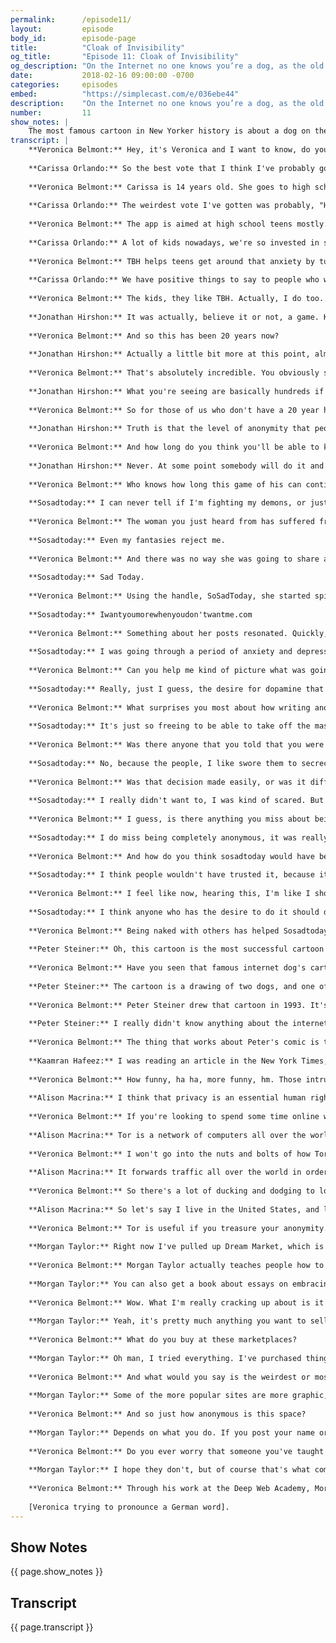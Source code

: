 ```yaml
---
permalink:      /episode11/
layout:         episode
body_id:        episode-page
title:          "Cloak of Invisibility"
og_title:       "Episode 11: Cloak of Invisibility"
og_description: "On the Internet no one knows you’re a dog, as the old joke goes. But does anonymity truly exist on the web anymore?"
date:           2018-02-16 09:00:00 -0700
categories:     episodes
embed:          "https://simplecast.com/e/036ebe44"
description:    "On the Internet no one knows you’re a dog, as the old joke goes. But does anonymity truly exist on the web anymore? And when it’s taken from us, what else do we lose? So Sad Today talks about the value of anonymity for women and self-care. Jonathan Hirshorn shares his personal battle to keep his face off Facebook. New Yorker cartoonists Peter Steiner and Kaamran Hafeez discuss the evolution of memes and digital anonymity, in dog years. And Alison Macrina and Morgan Taylor reveal what’s underneath the surface of the searchable web."
number:         11
show_notes: |
    The most famous cartoon in New Yorker history is about a dog on the Internet. Makes sense. Cartoonist Kaamran Hafeez revisits the OG doggo meme, with an update for the post-privacy era. Check out his latest work [here](https://blog.mozilla.org/internetcitizen/2018/02/16/irl-on-the-internet-no-one-knows-youre-doggo).
transcript: |
    **Veronica Belmont:** Hey, it's Veronica and I want to know, do you have a friend with a secret identity? Of the people you know, who is most likely to wear a Halloween costume when it isn't Halloween? On a scale of 1 to 10, who do you know who scores an 11? Just a few of the hard hitting questions an app called TBH is asking you to answer. 
    
    **Carissa Orlando:** So the best vote that I think I've probably gotten was best advice, or best listener.
    
    **Veronica Belmont:** Carissa is 14 years old. She goes to high school in Minnesota. She started using TBH in October. TBH is short for "To be honest", BT-dubs. 
    
    **Carissa Orlando:** The weirdest vote I've gotten was probably, "Has convinced me of the most conspiracy theories". It's not even that weird because I'm into them, but it was kind of funny that would show up.
    
    **Veronica Belmont:** The app is aimed at high school teens mostly.
    
    **Carissa Orlando:** A lot of kids nowadays, we're so invested in social media and our phones, that when it comes to in real life, sometimes we all get a lot of anxiety around socializing face to face, whereas it's just easier through the phone. 
    
    **Veronica Belmont:** TBH helps teens get around that anxiety by turning the power of compliments into a sort of game. Users of the app answer polling questions about each other. In return, they get to see what classmates enjoy about them. And it works, because it's an anonymous platform.
    
    **Carissa Orlando:** We have positive things to say to people who we might not know so well, so being able to be anonymous on this app is allowing us to spread this positivity to other people without them thinking, "You're weird for saying that." 
    
    **Veronica Belmont:** The kids, they like TBH. Actually, I do too. We've been playing around with it at work. Oh, and Facebook also likes it. They already bought it. The internet as we know it, as we love it, thrives on anonymity. Part of the joy of being online is our ability to share and explore things we might not be able to share or explore in public. Every day, in ordinary and extraordinary ways, we benefit from being able to choose when and how our identities are revealed online. And yet, there are forces determined to uncover every one of us. Internet traffic is tagged, tracked, blogged, and metadataed like never before. People get outted just because they have a different opinion, or stand for something controversial. You and me, we're findable, identifiable, commodifiable. Even when we think we're anonymous, we're usually not. When our anonymity is taken from us, what else do we lose in the bargain? This is IRL, online life is real life, an original podcast from Mozilla. And I'm, well, you know who. Or do you? I want to start by picking up a thread from the previous episode about facial recognition and the web. It can take a lot of work to master online identity. Jonathan Hershon certainly knows. He decided he didn't want his face on the internet. He knew that'd never be enough to make him completely anonymous, but Jonathan was more stubborn than most, and he wanted to make a point.
    
    **Jonathan Hirshon:** It was actually, believe it or not, a game. Keep my photo off the internet. And then a year passed, didn't have it. Another year passed, still didn't have it. Five years passed, still nothing. And then suddenly, I realized that it's been quite a while and there is nothing of my photo anywhere on the internet, at all.
    
    **Veronica Belmont:** And so this has been 20 years now?
    
    **Jonathan Hirshon:** Actually a little bit more at this point, almost 23 years.
    
    **Veronica Belmont:** That's absolutely incredible. You obviously see value in anonymity because your face can't be found on the internet at all. I'm actually Google searching your face right now. Walk me through what exactly I'm seeing here. 
    
    **Jonathan Hirshon:** What you're seeing are basically hundreds if not thousands of different photos of different men, different women, different objects, plants, piles of manure, you name it. All of them have been tagged as me. So I came up with this hack where I asked people to tag people, objects, anything, as me. So Facebook and Google, and others, have no idea which of those images is really correct. So I'm still anonymous, even if a photo or two slips through.
    
    **Veronica Belmont:** So for those of us who don't have a 20 year head start, could it be time to give up on the idea of anonymity altogether?
    
    **Jonathan Hirshon:** Truth is that the level of anonymity that people get, is an illusion. It's like trying to reach light speed, you can get arbitrarily close, but you'll never actually reach it. But that doesn't mean you shouldn't try to go as fast as possible to get as close as you can to what light speed actually is. So just because you can't achieve true anonymity doesn't mean you shouldn't try to do it, if it makes sense for you and you have a reason to do it. You have to assume that basically the major tech companies already know more about you than you can possibly imagine. It's about giving them less information moving forward, not about erasing your digital footprint already, because that's almost impossible to do. 
    
    **Veronica Belmont:** And how long do you think you'll be able to keep your face off the internet? When is it going to stop being a fun game for you?
    
    **Jonathan Hirshon:** Never. At some point somebody will do it and it'll get tagged and that'll be the end of it. But it's a hell of a ride. But most importantly, if it gives me a chance, and this conversation's a perfect example, if my performance art anonymity gives me a chance to educate people on why they should care, then my work is done.
    
    **Veronica Belmont:** Who knows how long this game of his can continue? But for now, Jonathan remains a stubborn little question mark, where everyone else has a faceprint. Like I mentioned earlier, the last episode was all about your face and the internet. If you missed it, check out the show feed and go have a listen. Or, find it on our website, IRLpodcast.org. It's the most human thing in the world to want to draw a few borders around your identity. Even something as basic as a pseudonym can be a game changer. 
    
    **Sosadtoday:** I can never tell if I'm fighting my demons, or just hanging out with them.
    
    **Veronica Belmont:** The woman you just heard from has suffered from depression and anxiety all her life. Had suicidal obsessions from the age of 12. In 2012, she was holding down an office job but was wracked with panic attacks. 
    
    **Sosadtoday:** Even my fantasies reject me.
    
    **Veronica Belmont:** And there was no way she was going to share all this. Not with anyone, except, maybe through an avatar. She picked up her phone, signed up for a Twitter account, her first Tweet also became her new fake name.
    
    **Sosadtoday:** Sad Today.
    
    **Veronica Belmont:** Using the handle, SoSadToday, she started spilling her mind. It was painful, and beautiful, and funny.
    
    **Sosadtoday:** Iwantyoumorewhenyoudon'twantme.com
    
    **Veronica Belmont:** Something about her posts resonated. Quickly, sosadtoday gained hundreds of thousands of followers. 
    
    **Sosadtoday:** I was going through a period of anxiety and depression, and I didn't really know what to do with all those feelings. And all of the things that I had used in the past, like therapy and medication, had kind of stopped working. So I created this account and I just started Tweeting into the void, as a means of sort of assuaging my own feelings.
    
    **Veronica Belmont:** Can you help me kind of picture what was going on in your mind at that time?
    
    **Sosadtoday:** Really, just I guess, the desire for dopamine that comes with sending a Tweet. There's something different about tweeting versus writing in your journal. And I think honestly, it was just a last gasp effort to feel better.
    
    **Veronica Belmont:** What surprises you most about how writing anonymously perhaps, helps you in your day to day life?
    
    **Sosadtoday:** It's just so freeing to be able to take off the mask. And it's really fun to have a secret and a place to go to release things that you might not otherwise have an outlet for in waking life. You're not just writing it into your journal, you're being heard, you're being witnessed. For the first three years I didn't tell a single soul. Nobody knew it was me. And then I think it was the fourth year, was when I started telling some people on a personal basis. 
    
    **Veronica Belmont:** Was there anyone that you told that you were like, "Oh God, this person is gonna spill the beans." Were you worried about that?
    
    **Sosadtoday:** No, because the people, I like swore them to secrecy. And also, by the time I started telling people, I think by then I had started writing the book. A friend of mine had introduced me to an editor who liked the essays online. She didn't know I was sosadtoday, but she really wanted my name to be attached. So I knew that in about a year and a half I was gonna be coming out, and so that was why I felt like, "All right I'll start telling people."
    
    **Veronica Belmont:** Was that decision made easily, or was it difficult to decide to do?
    
    **Sosadtoday:** I really didn't want to, I was kind of scared. But then once I decided to do it, I was like, "Okay, it's coming." And so I spent like multiple visits at my therapist. I don't have the greatest self esteem so I was like, my followers, I just won't be enough somehow. Like when they find out who I am, they're gonna be like, "She's too old, she's too this, she's too something." So the way I came out was I came out in Rolling Stone, which announced the book. But an hour before that I wanted to do it on my own terms, so I had been at a doctor's office a few weeks prior and I filled out this slip and it was like, "Do you suffer from blah, blah, blah", and I checked off depression and anxiety and my name was on the form. So I took a picture of the form and the form was sitting on my leg, and there was a sliver of my knee in the picture, and I tweeted that out. Some kid wrote back, "You have a disgusting knee." It was just such a funny, bizarre, internet type comment and I was like, "Kneegate". I was like, "If this is all I get, a commentary about my knee, this is great. I will take the knee."
    
    **Veronica Belmont:** I guess, is there anything you miss about being anonymous?
    
    **Sosadtoday:** I do miss being completely anonymous, it was really nice. But there was a bigger difference between no people knowing, and than one person knowing, and everyone knowing, in a very strange way. Because when no one knew, I felt like I had complete freedom. When one person knew, I felt like, "Oh God are they judging me?" Like it was a judgment of one person equaled the judgment of all people in some strange way.
    
    **Veronica Belmont:** And how do you think sosadtoday would have been different if your name had been attached to it from the very first day?
    
    **Sosadtoday:** I think people wouldn't have trusted it, because it would have seemed like I was using it as some platform to boost my name. When in reality I was really using it as a platform to feel better.
    
    **Veronica Belmont:** I feel like now, hearing this, I'm like I should make an anonymous account about something. Do you think that everyone should have some kind of anonymous life to feel more free in?
    
    **Sosadtoday:** I think anyone who has the desire to do it should do it. I think it's really nice to be naked.  You know and it's nice to be naked with others, in a state of faux intimacy that the internet lends.
    
    **Veronica Belmont:** Being naked with others has helped Sosadtoday find her real voice. She now has a column for Vice Magazine and has published books of poetry. And oh yeah, if you really want to know her real name, you can find it easily enough. It's on the cover of her debut novel, The Pisces, which comes out in May. Sosadtoday chose to put her real name on that novel. Lots of authors can only publish because their identities are hidden. Think of political insider books, like Primary Colors, or erotic thrillers written in more conservative times. You might know about the blockbuster Neapolitan Novels. The author used the pseudonym "Elena Ferrente". She was outed by a journalist who thought readers deserved to see the author unmasked. But readers didn't thank the journalist for his work, because they got it. Nobody owes you their identity.  In some cases, the force revealing identities is seen as a vigilante justice, it's called doxxing. That's when someone publishes your name, your phone number, your home address, or other identifying info online. It's a tool of intimidation used to silence you, by stripping you of whatever anonymity you have left.
    
    **Peter Steiner:** Oh, this cartoon is the most successful cartoon I've done. It's probably, if I have an obituary, what will be in my obituary.
    
    **Veronica Belmont:** Have you seen that famous internet dog's cartoon from the New Yorker? 
    
    **Peter Steiner:** The cartoon is a drawing of two dogs, and one of them is sitting on a chair in front of a computer. And he's saying to the other dog, "On the internet nobody knows you're a dog." 
    
    **Veronica Belmont:** Peter Steiner drew that cartoon in 1993. It's since become the magazine's most reprinted cartoon. You can find it on the IRL website if you want to look it up, IRLpodcast.org. 
    
    **Peter Steiner:** I really didn't know anything about the internet, and really didn't give much thought to the idea that anonymity was such a big issue. I was more or less looking for a joke, and that one seemed to work.
    
    **Veronica Belmont:** The thing that works about Peter's comic is that we all want this to be true. On the internet, nobody knows you're a dog, nobody knows you're you. Not in 1993 anyway, when the internet was still shiny and new. Much has changed since then. The web evolved, and it's much harder to be invisible. So a couple of years ago, another New Yorker cartoonist named Kaamran Hafeez thought Peter's iconic cartoon needed an update.
    
    **Kaamran Hafeez:** I was reading an article in the New York Times, you know it was all about how the internet is capturing data whenever you're browsing or shopping or whatever. And I guess what struck me was how there's no anonymity anymore, when you go online just about anything you do is being recorded or followed or tracked, even your location. So I did the 2015 version of that cartoon. The scene is a man sitting at his computer desk, working on his computer, and he has two dogs who are sitting on the floor next to him. One dog is saying to the other, "Remember when on the internet, nobody knew who you were?" To me, it's not really a laugh out loud cartoon, it's doing what a lot of successful cartoons do, which is simply to state the truth.
    
    **Veronica Belmont:** How funny, ha ha, more funny, hm. Those intrusions into your privacy might feel like random annoyances on the personal level, but, and we don't like to admit this I know, for the most part we're usually willing to take the trade off, convenience and all that.  In Germany, they've got this awesome term, because of course they do, and I'm totally going to butcher this,"Digital slime" (in German). We can't help but secret data everywhere we go. Even when you think you're being anonymous, you're using a picture of your dog for your profile say, or you've got a really clever handle, well that's only pseudo-anonymity. 
    
    **Alison Macrina:** I think that privacy is an essential human right. And the ability to use the internet privately, I think is even more important than the way we've thought about privacy in the past, because there are so many ways that we are being surveilled and tracked when we use the internet. Too many to even know. This is Alison, Alison Macrina, I am the community team lead at the Tor Project.
    
    **Veronica Belmont:** If you're looking to spend some time online without being tracked, there's a few ways that you can do it. One of the most popular is to use a browser built to mask your trail, like the Tor browser, where Allison works.
    
    **Alison Macrina:** Tor is a network of computers all over the world that help millions of people access the internet anonymously and privately. 
    
    **Veronica Belmont:** I won't go into the nuts and bolts of how Tor works, but basically it distributes everything you do online through a random, hard to follow route. 
    
    **Alison Macrina:** It forwards traffic all over the world in order to make it impossible for your originating location to be discovered. And anybody who observes your network activity, or people who might want to see the websites that you visit, won't be able to see what websites you visit.
    
    **Veronica Belmont:** So there's a lot of ducking and dodging to lose whoever's trying to steal a look. For the average internet user something like Tor can be a useful option, or it can be a bit of overkill. For others, Tor is the only option. 
    
    **Alison Macrina:** So let's say I live in the United States, and let's say I am an undocumented immigrant and I want to conduct some communication with my attorney about my immigration status. I would want a method of speaking to my attorney without our communication patterns being uncovered. Another use case for Tor would be for disseminating information about reproductive access in countries where abortion is illegal. Some people use Tor just to visit the regular, vanilla internet, if you want to call it that, because they live in countries where they are subject to nation state level firewalls that block even seemingly innocuous content, like Facebook or Twitter, or WhatsApp, or things like that.
    
    **Veronica Belmont:** Tor is useful if you treasure your anonymity. But even it can't promise total, absolute invisibility. It can hide where you go when you land on a website, sure. But if someone really, really wants to, they can see when and where you dip in and out of the network, that way they get a clue on what you might be up to. It's a bit like being followed into a busy shopping mall. They know you're in there but can't figure out what shop you went into. Online, a true cloak of invisibility, well it's hard to come by. To completely disappear from prying eyes, or even get close to disappearing, you and I would have to dive into parts of online life we might not have visited before. I've always been curious about what lies beneath the visible surface of online life. Most of the internet in fact, makes up what's called the "deep web", which is really just anything online that the general public can't access. That includes your email, your Dropbox, stuff like that. Then there's also the "dark web", that place online where things are carefully, intentionally hidden. 
    
    **Morgan Taylor:** Right now I've pulled up Dream Market, which is one of the popular market places. On their homepage, on the shop right here, we have everything from ecstasy pills, and PayPal hacked accounts. 
    
    **Veronica Belmont:** Morgan Taylor actually teaches people how to find and use both the deep and the dark web. He took me on a bit of a digital scuba dive to places my browser has never been.
    
    **Morgan Taylor:** You can also get a book about essays on embracing masculinity, and those are just some of the first few in all of these vendors. It shows reviews on the vendors, this one guy has 4.9 stars out of 240 reviews selling some amphetamines shippable all around the world and things like that.
    
    **Veronica Belmont:** Wow. What I'm really cracking up about is it's so varied. I mean we have ecstasy and then we have school books.
    
    **Morgan Taylor:** Yeah, it's pretty much anything you want to sell. I mean even right here you can get passports, they have some passports. Or counterfeit Euro bills, or American bills as well. So it's just anything that people want to buy, without putting their name and real address to the purchase. 
    
    **Veronica Belmont:** What do you buy at these marketplaces?
    
    **Morgan Taylor:** Oh man, I tried everything. I've purchased things from psychedelics to hacks, Hulu accounts where you can watch Hulu pretty much unlimited for two dollars, and they share it with a bunch of different users from the dark web.
    
    **Veronica Belmont:** And what would you say is the weirdest or most interesting thing that you've seen there?
    
    **Morgan Taylor:** Some of the more popular sites are more graphic, violent content. Sites that would be taboo on the normal internet, and maybe scratch this weird part of someone's brain to view and to look at these pictures or images. Sometimes they're about war, sometimes it's violent car crashes, things like that. I've seen a lot that, that people hide behind the anonymity as a way to look at that and consume that content.
    
    **Veronica Belmont:** And so just how anonymous is this space?
    
    **Morgan Taylor:** Depends on what you do. If you post your name or your address somewhere, people are gonna be able to see that. Even things like your keyboard layout, if your keyboard layout is set to English they can help track and narrow you down. It's kind of a lot, you need to know a little bit more about technology and security to get a good understanding of how to be secure.
    
    **Veronica Belmont:** Do you ever worry that someone you've taught how to access the dark web will then go on to do something really awful?
    
    **Morgan Taylor:** I hope they don't, but of course that's what comes with anonymity and freedom, and everyone makes their own choices. I can't be responsible for what they do, and I hope they use these tools for good. I think being anonymous is your right, but how you use it is up to you.
    
    **Veronica Belmont:** Through his work at the Deep Web Academy, Morgan Taylor gives people a few more tools so they can choose for themselves how anonymous they want to be. In a free and open internet we should all get to make those choices for ourselves. A huge portion of our identities is formed in the Internets public arena, under the watchful eye of whoever decides to track us. We've grown so used to being monitored, we sometimes forget there's another self, a totally private one, that needs space too.  There are those who'll tell us we don't really need those private selves. The Russian and Chinese governments are setting up real name registration laws to ban online anonymity. And right here in the United States there are higher ups in Homeland Security who argue that universal monitoring is necessary for, go figure, security reasons. Online anonymity will never be useful to governments, and it won't be of much use to corporations either. But, it might be useful to you. There was a dream when the internet was born, of a cartoon dog who could be anything he wanted to be when he barked online. That's a dream worth protecting. There are things you can do to minimize your online footprint. Check out the show notes to the episode to learn more, IRLpodcast.org. On the site we've also got a bonus treat for you. It's a custom commissioned Kaamran Hafeez cartoon, created just for this episode. Go have a look and maybe a chuckle. IRL is an original podcast from Mozilla, the non-profit behind the all new Firefox browser. I'm Veronica Belmont, except when I'm not, but you'll never know, I hope. See you online, until we catch up again, IRL. 
    
    [Veronica trying to pronounce a German word].
---
```


## Show Notes
<a name="#shownotes"></a>

{{ page.show_notes }}

## Transcript
<a name="#transcript"></a>

{{ page.transcript }}
